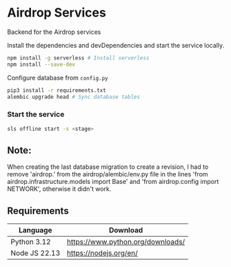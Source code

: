 # Airdrop Services

Backend for the Airdrop services

Install the dependencies and devDependencies and start the service locally.

```sh
npm install -g serverless # Install serverless
npm install --save-dev
```

Configure database from `config.py`

```sh
pip3 install -r requirements.txt
alembic upgrade head # Sync database tables
```

### Start the service

```sh
sls offline start -s <stage>
```

## Note:
When creating the last database migration to create a revision, I had to remove 'airdrop.' from the airdrop/alembic/env.py file in the lines 'from airdrop.infrastructure.models import Base' and 'from airdrop.config import NETWORK', otherwise it didn't work.

## Requirements

| Language     | Download                          |
| ------------ | --------------------------------- |
| Python 3.12   | https://www.python.org/downloads/ |
| Node JS 22.13 | https://nodejs.org/en/            |
